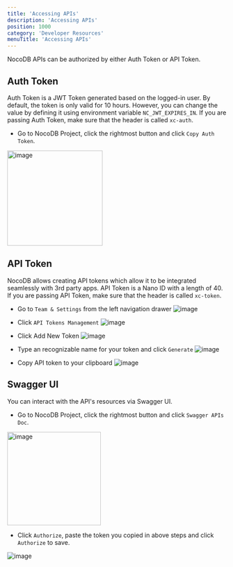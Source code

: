 ```yaml
---
title: 'Accessing APIs'
description: 'Accessing APIs'
position: 1000
category: 'Developer Resources'
menuTitle: 'Accessing APIs'
---
```


NocoDB APIs can be authorized by either Auth Token or API Token.

## Auth Token

Auth Token is a JWT Token generated based on the logged-in user. By default, the token is only valid for 10 hours. However, you can change the value by defining it using environment variable `NC_JWT_EXPIRES_IN`. If you are passing Auth Token, make sure that the header is called `xc-auth`.

- Go to NocoDB Project, click the rightmost button and click ``Copy Auth Token``.

<img width="219" alt="image" src="https://user-images.githubusercontent.com/35857179/164874424-7622112f-9729-4514-81d2-5c6631b19ed0.png">

## API Token

NocoDB allows creating API tokens which allow it to be integrated seamlessly with 3rd party apps. API Token is a Nano ID with a length of 40. If you are passing API Token, make sure that the header is called `xc-token`.


- Go to `Team & Settings` from the left navigation drawer
    ![image](https://user-images.githubusercontent.com/35857179/161902474-fd06678c-a171-4237-b171-dc028b3753de.png)

- Click `API Tokens Management`
    ![image](https://user-images.githubusercontent.com/35857179/161958345-83cb60bf-80f1-4d11-9e9c-52d0b05c7677.png)

- Click Add New Token
    ![image](https://user-images.githubusercontent.com/35857179/161958563-dc5d380a-26c5-4b78-9d4b-e40188bef05a.png)

- Type an recognizable name for your token and click `Generate`
    ![image](https://user-images.githubusercontent.com/35857179/161958676-e4faa321-13ca-4b11-8d22-1332c522dde7.png)

- Copy API token to your clipboard
    ![image](https://user-images.githubusercontent.com/35857179/161958822-b0689a6a-a864-429f-8bb2-71eb92808339.png)

## Swagger UI

You can interact with the API's resources via Swagger UI.

- Go to NocoDB Project, click the rightmost button and click  ``Swagger APIs Doc``.

<img width="215" alt="image" src="https://user-images.githubusercontent.com/35857179/164874429-d8e8f129-9cca-4d47-92c4-0b34b6e0b922.png">

- Click ``Authorize``, paste the token you copied in above steps and click `Authorize` to save.

![image](https://user-images.githubusercontent.com/35857179/164874471-29fc1630-ab99-4c25-8ce2-b41e5415e4be.png)

